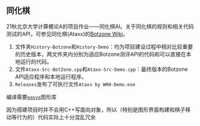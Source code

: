 ## **同化棋**

21秋北京大学计算概论A的项目作业——同化棋AI。关于同化棋的规则和相关代码测试的API，可参见同化棋(Ataxx)的[Botzone Wiki](https://wiki.botzone.org.cn/index.php?title=Ataxx)。

1) 文件夹`History-Botzone`和`History-Demo`：均为项目建设过程中相对比较重要的历史版本，两文件夹内分别为适应Botzone测评API的代码和可以直接在本地运行的代码。
2) 文件`Ataxx-Src-BotZone.cpp`和`Ataxx-Src-Demo.cpp`：最终版本的Botzone API适应程序和本地运行程序。
3) `Releases`发布了可执行文件`Ataxx by WRH-Demo.exe`

编译需要[`easyx`](https://easyx.cn/)图形库

因为搭建项目时并不会用C++写面向对象，所以（特别是图形界面构建和棋子移动等行为的）代码实际上十分混乱冗余
